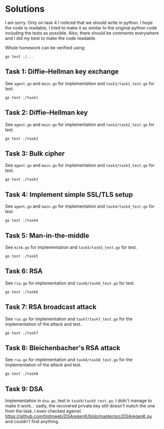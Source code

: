 # Solutions

I am sorry. Only on task 4 I noticed that we should write in python. I hope the code is readable,
I tried to make it as similar to the original python code including the tests as possible.
Also, there should be comments everywhere and I did my best to make the code readable.

Whole homework can be verified using:

```shell
go test ./...
```

## Task 1: Diffie–Hellman key exchange

See `agent.go` and `main.go` for implementation and `task1/task1_test.go` for test.

```shell
go test ./task1
```

## Task 2: Diffie–Hellman key

See `agent.go` and `main.go` for implementation and `task2/task2_test.go` for test.

```shell
go test ./task2
```

## Task 3: Bulk cipher

See `agent.go` and `main.go` for implementation and `task3/task3_test.go` for test.

```shell
go test ./task3
```

## Task 4: Implement simple SSL/TLS setup

See `agent.go` and `main.go` for implementation and `task4/task4_test.go` for test.

```shell
go test ./task4
```

## Task 5: Man-in-the-middle

See `mitm.go` for implementation and `task5/task5_test.go` for test.

```shell
go test ./task5
```

## Task 6: RSA

See `rsa.go` for implementation and `task6/task6_test.go` for test.

```shell
go test ./task6
```

## Task 7: RSA broadcast attack

See `rsa.go` for implementation and `task7/task7_test.go` for the implementation of the attack and test.

```shell
go test ./task7
```

## Task 8: Bleichenbacher's RSA attack

See `rsa.go` for implementation and `task8/task8_test.go` for the implementation of the attack and test.

```shell
go test ./task8
```

## Task 9: DSA

Implementation in `dsa.go`, test in `task9/task9_test.go`. I didn't manage to make it work...
sadly, the recovered private key still doesn't match the one from the task. I even checked
against https://github.com/tintinweb/DSAregenK/blob/master/src/DSAregenK.py and couldn't find
anything.
